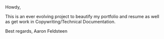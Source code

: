 Howdy, 

This is an ever evolving project to beautify my portfolio and resume as well as get work in Copywriting/Technical Documentation. 

Best regards,
Aaron Feldsteen
